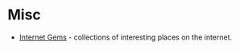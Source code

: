 # Misc

* [Internet Gems](https://github.com/jac08h/InternetGems) - collections of interesting places on the internet.
